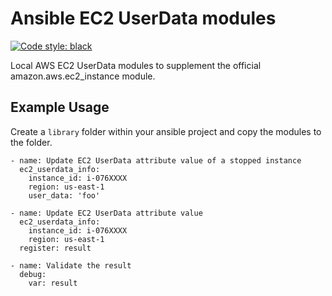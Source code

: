 # Ansible EC2 UserData modules
[![Code style: black](https://img.shields.io/badge/code%20style-black-000000.svg)](https://github.com/psf/black)

Local AWS EC2 UserData modules to supplement the official amazon.aws.ec2_instance module. 

## Example Usage
Create a `library` folder within your ansible project and copy the modules to the folder.

````
- name: Update EC2 UserData attribute value of a stopped instance
  ec2_userdata_info:
    instance_id: i-076XXXX
    region: us-east-1
    user_data: 'foo'

- name: Update EC2 UserData attribute value
  ec2_userdata_info:
    instance_id: i-076XXXX
    region: us-east-1
  register: result

- name: Validate the result
  debug:
    var: result
````